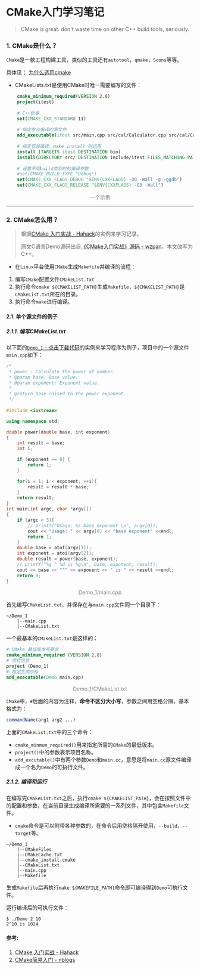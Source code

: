 # CMake入门学习笔记
> CMake is great. don't waste time on other C++ build tools, seriously.
### 1.  CMake是什么？
`CMake`是一款工程构建工具，类似的工具还有`autotool`，`qmake`，`Scons`等等。

具体见：
[为什么选用cmake](https://www.jianshu.com/p/835f777c9183)

- CMakeLists.txt是使用CMake时唯一需要编写的文件：

```CMake
    cmake_minimum_required(VERSION 2.6)
    project(itest)
    
    # C++标准
    set(CMAKE_CXX_STANDARD 11)
    
    # 指定参与编译的源文件
    add_executable(itest src/main.cpp src/cal/Calculator.cpp src/cal/Calculator.h)
    
    # 指定安装路径，make install 时运用
    install (TARGETS itest DESTINATION bin)
    install(DIRECTORY src/ DESTINATION include/itest FILES_MATCHING PATTERN "*.h")
    
    # 设置不同build类别时的编译参数
    #set(CMAKE_BUILD_TYPE "Debug")
    set(CMAKE_CXX_FLAGS_DEBUG "$ENV{CXXFLAGS} -O0 -Wall -g -ggdb")
    set(CMAKE_CXX_FLAGS_RELEASE "$ENV{CXXFLAGS} -O3 -Wall")
```
<center><font color=gray>一个示例</font></center>

---
### 2.   CMake怎么用？
> 根据[CMake 入门实战 - Hahack](https://www.hahack.com/codes/cmake/)的实例来学习记录。
>
> 原文C语言Demo源码出自[《CMake入门实战》源码 - wzpan](https://github.com/wzpan/cmake-demo)，本文改写为C++。
- 在`Linux`平台使用`CMake`生成`Makefile`并编译的流程：
1.  编写`CMake`配置文件`CMakeList.txt`
2.  执行命令`cmake ${CMAKELIST_PATH}`生成`Makefile`，`${CMAKELIST_PATH}`是`CMakeList.txt`所在的目录。
3.  执行命令`make`进行编译。

#### 2.1.   单个源文件的例子
##### 2.1.1.    编写CMakeList.txt
以下面的[`Demo_1` - 点击下载代码](https://github.com/BLB0803/Cpp_learning_note/tree/master/Demo_1)的实例来学习程序为例子，项目中的一个源文件`main.cpp`如下：

```cpp
/*
 * power - Calculate the power of number.
 * @param base: Base value.
 * @param exponent: Exponent value.
 *
 * @return base raised to the power exponent.
 */
 
#include <iostream>

using namespace std;

double power(double base, int exponent)
{
    int result = base;
    int i;

    if (exponent == 0) {
        return 1;
    }

    for(i = 1; i < exponent; ++i){
        result = result * base;
    }
    return result;
}
int main(int argc, char *argv[])
{
    if (argc < 3){
        // printf("Usage: %s base exponent \n", argv[0]);
        cout << "Usage: " << argv[0] << "base exponent" <<endl;
        return 1;
    }
    double base = atof(argv[1]);
    int exponent = atoi(argv[2]);
    double result = power(base, exponent);
    // printf("%g ^ %d is %g\n", base, exponent, result);
    cout << base << "^" << exponent << " is " << result <<endl;
    return 0;
}
```
<center><font color=gray>Demo_1/main.cpp</font></center>

首先编写`CMakeList.txt`，并保存在与`main.cpp`文件同一个目录下：
```
~/Demo_1
    |--main.cpp
    |--CMakeList.txt
```
一个最基本的`CMakeList.txt`是这样的：
```cmake
# CMake 最低版本号要求
cmake_minimum_required (VERSION 2.8)
# 项目信息
project (Demo_1)
# 指定生成目标
add_executable(Demo main.cpp)
```
<center><font color=gray>Demo_1/CMakeList.txt</font></center>

`CMake`中，`#`后面的内容为注释，**命令不区分大小写**，参数之间用空格分隔，基本格式为：
```cmake
commandName(arg1 arg2 ...)
```

上面的`CMakeList.txt`中的三个命令：

- `cmake_minmum_required()`用来指定所需的`CMake`的最低版本。
- `project()`中的参数表示项目名称。
- `add_excutable()`中有两个参数`Demo`和`main.cc`，意思是将`main.cc`源文件编译成一个名为`Demo`的可执行文件。

##### 2.1.2.    编译和运行

在编写完`CMakeList.txt`之后，执行`cmake ${CMAKELIST_PATH}`，会在按照文件中的配置和参数，在当前目录生成编译所需要的一系列文件，其中包含`Makefile`文件。
- `cmake`命令是可以附带各种参数的，在命令后用空格隔开使用，`--build`，`--target`等。

```
~/Demo_1
    |--CMakeFiles
    |--CMakeCache.txt
    |--cmake_install.cmake
    |--CMakeList.txt
    |--main.cpp
    |--Makefile
```
生成`Makefile`后再执行`make ${MAKEFILE_PATH}`命令即可编译得到`Demo`可执行文件。

运行编译后的可执行文件：
```
$ ./Demo 2 10
2^10 is 1024
```





#### 参考:
1.  [CMake 入门实战 - Hahack](https://www.hahack.com/codes/cmake/)
2.  [CMake简易入门 - nblogs](https://www.cnblogs.com/foundkey/p/10213450.html)
